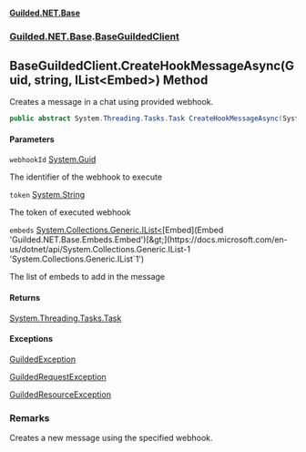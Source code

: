 
#### [Guilded.NET.Base](Guilded_NET_Base 'Guilded.NET.Base')
### [Guilded.NET.Base](Guilded_NET_Base#Guilded_NET_Base 'Guilded.NET.Base').[BaseGuildedClient](BaseGuildedClient 'Guilded.NET.Base.BaseGuildedClient')
## BaseGuildedClient.CreateHookMessageAsync(Guid, string, IList&lt;Embed&gt;) Method

Creates a message in a chat using provided webhook.
```csharp
public abstract System.Threading.Tasks.Task CreateHookMessageAsync(System.Guid webhookId, string token, System.Collections.Generic.IList<Guilded.NET.Base.Embeds.Embed> embeds);
```

#### Parameters

<a name='Guilded_NET_Base_BaseGuildedClient_CreateHookMessageAsync(System_Guid_string_System_Collections_Generic_IList_Guilded_NET_Base_Embeds_Embed_)_webhookId'></a>
`webhookId` [System.Guid](https://docs.microsoft.com/en-us/dotnet/api/System.Guid 'System.Guid')

The identifier of the webhook to execute

<a name='Guilded_NET_Base_BaseGuildedClient_CreateHookMessageAsync(System_Guid_string_System_Collections_Generic_IList_Guilded_NET_Base_Embeds_Embed_)_token'></a>
`token` [System.String](https://docs.microsoft.com/en-us/dotnet/api/System.String 'System.String')

The token of executed webhook

<a name='Guilded_NET_Base_BaseGuildedClient_CreateHookMessageAsync(System_Guid_string_System_Collections_Generic_IList_Guilded_NET_Base_Embeds_Embed_)_embeds'></a>
`embeds` [System.Collections.Generic.IList&lt;](https://docs.microsoft.com/en-us/dotnet/api/System.Collections.Generic.IList-1 'System.Collections.Generic.IList`1')[Embed](Embed 'Guilded.NET.Base.Embeds.Embed')[&gt;](https://docs.microsoft.com/en-us/dotnet/api/System.Collections.Generic.IList-1 'System.Collections.Generic.IList`1')

The list of embeds to add in the message


#### Returns
[System.Threading.Tasks.Task](https://docs.microsoft.com/en-us/dotnet/api/System.Threading.Tasks.Task 'System.Threading.Tasks.Task')


#### Exceptions

[GuildedException](GuildedException 'Guilded.NET.Base.GuildedException')

[GuildedRequestException](GuildedRequestException 'Guilded.NET.Base.GuildedRequestException')

[GuildedResourceException](GuildedResourceException 'Guilded.NET.Base.GuildedResourceException')

### Remarks
  
Creates a new message using the specified webhook.